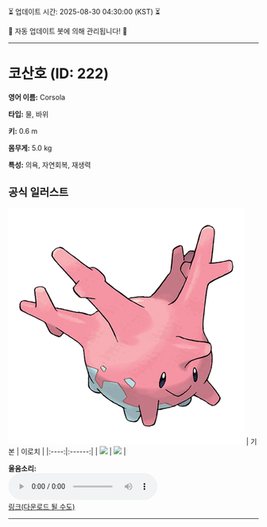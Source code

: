 
⏳ 업데이트 시간: 2025-08-30 04:30:00 (KST) ⏳

🤖 자동 업데이트 봇에 의해 관리됩니다! 🤖

---

# 코산호 (ID: 222)
**영어 이름:** Corsola

**타입:** 물, 바위

**키:** 0.6 m

**몸무게:** 5.0 kg

**특성:** 의욕, 자연회복, 재생력

## 공식 일러스트
![](https://raw.githubusercontent.com/PokeAPI/sprites/master/sprites/pokemon/other/official-artwork/222.png)
| 기본 | 이로치 |
|:----:|:------:|
| <img src="http://play.pokemonshowdown.com/sprites/ani/corsola.gif" width="200"> | <img src="http://play.pokemonshowdown.com/sprites/ani-shiny/corsola.gif" width="200"> |

**울음소리:**<br><audio controls src="https://raw.githubusercontent.com/PokeAPI/cries/main/cries/pokemon/latest/222.ogg"></audio><br> [링크(다운로드 될 수도)](https://raw.githubusercontent.com/PokeAPI/cries/main/cries/pokemon/latest/222.ogg)


---
